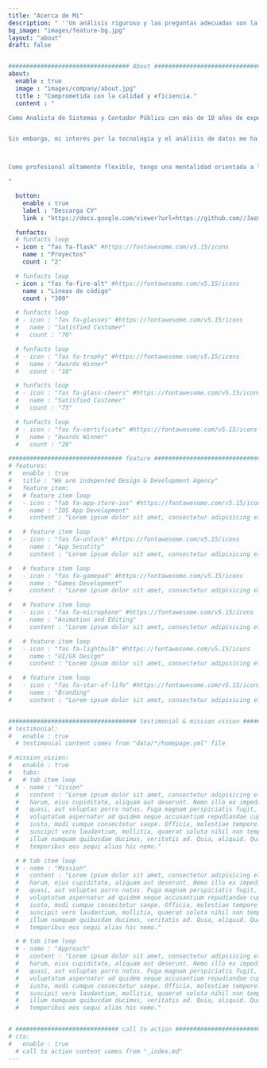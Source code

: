 ```yaml
---
title: "Acerca de Mi"
description: " ''Un análisis riguroso y las preguntas adecuadas son la clave para un resultado exitoso'' "
bg_image: "images/feature-bg.jpg"
layout: "about"
draft: false


################################## About #####################################
about:
  enable : true
  image : "images/company/about.jpg"
  title : "Comprometida con la calidad y eficiencia."
  content : "

Como Analista de Sistemas y Contador Público con más de 10 años de experiencia en Análisis Administrativo y Contable, he trabajado en proyectos de élite en empresas reconocidas como Deloitte y KPMG. Durante mi carrera, he contribuido en la automatización de procesos contables y fiscales, incluyendo la liquidación de impuestos y el pago de impuestos, y he brindado apoyo en auditorías internas y externas, así como en requerimientos de entidades Tributarias.


Sin embargo, mi interés por la tecnología y el análisis de datos me ha llevado a ampliar mis conocimientos en herramientas como Python, Power BI y SQL, con el objetivo de crear modelos y reportes de valor para la toma de decisiones. Estoy en busca de proyectos que me permitan aplicar mis habilidades en la implementación de soluciones tecnológicas, el análisis de impacto en la organización y procesos basados en la ciencia de datos.



Como profesional altamente flexible, tengo una mentalidad orientada a la colaboración y al aprendizaje continuo. A lo largo de mi experiencia, he desarrollado un pensamiento crítico y habilidades de autogestión, combinando mi creatividad y capacidad resolutiva para lograr objetivos y cumplir con los compromisos asumidos en cualquier proyecto que tenga en mis manos.

"

  button:
    enable : true
    label : "Descarga CV"
    link : "https://docs.google.com/viewer?url=https://github.com//JazminPineda/CV/raw/efdafa5283512e575aec25af7fa0f0b772ba1c9f/Jazmin%20Pineda.pdf"

  funfacts:
  # funfacts loop
  - icon : "fas fa-flask" #https://fontawesome.com/v5.15/icons
    name : "Proyectos"
    count : "2"

  # funfacts loop
  - icon : "fas fa-fire-alt" #https://fontawesome.com/v5.15/icons
    name : "Líneas de código"
    count : "300"

  # funfacts loop
  # - icon : "fas fa-glasses" #https://fontawesome.com/v5.15/icons
  #   name : "Satisfied Customer"
  #   count : "70"

  # funfacts loop
  # - icon : "fas fa-trophy" #https://fontawesome.com/v5.15/icons
  #   name : "Awards Winner"
  #   count : "10"

  # funfacts loop
  # - icon : "fas fa-glass-cheers" #https://fontawesome.com/v5.15/icons
  #   name : "Satisfied Customer"
  #   count : "75"

  # funfacts loop
  # - icon : "fas fa-certificate" #https://fontawesome.com/v5.15/icons
  #   name : "Awards Winner"
  #   count : "20"

################################ feature #####################################
# features:
#   enable : true
#   title : "We are indepented Design & Development Agency"
#   feature_item:
#   # feature item loop
#   - icon : "fab fa-app-store-ios" #https://fontawesome.com/v5.15/icons
#     name : "IOS App Development"
#     content : "Lorem ipsum dolor sit amet, consectetur adipisicing elit, sed do eiusmod tempor incididunt ut"

#   # feature item loop
#   - icon : "fas fa-unlock" #https://fontawesome.com/v5.15/icons
#     name : "App Secutity"
#     content : "Lorem ipsum dolor sit amet, consectetur adipisicing elit, sed do eiusmod tempor incididunt ut"

#   # feature item loop
#   - icon : "fas fa-gamepad" #https://fontawesome.com/v5.15/icons
#     name : "Games Development"
#     content : "Lorem ipsum dolor sit amet, consectetur adipisicing elit, sed do eiusmod tempor incididunt ut"

#   # feature item loop
#   - icon : "fas fa-microphone" #https://fontawesome.com/v5.15/icons
#     name : "Animation and Editing"
#     content : "Lorem ipsum dolor sit amet, consectetur adipisicing elit, sed do eiusmod tempor incididunt ut"

#   # feature item loop
#   - icon : "fas fa-lightbulb" #https://fontawesome.com/v5.15/icons
#     name : "UI/UX Design"
#     content : "Lorem ipsum dolor sit amet, consectetur adipisicing elit, sed do eiusmod tempor incididunt ut"

#   # feature item loop
#   - icon : "fas fa-star-of-life" #https://fontawesome.com/v5.15/icons
#     name : "Branding"
#     content : "Lorem ipsum dolor sit amet, consectetur adipisicing elit, sed do eiusmod tempor incididunt ut"


#################################### testimonial & mission vision #######################################
# testimonial:
#   enable : true
  # testimonial content comes from "data/*/homepage.yml" file

# mission_vision:
#   enable : true
#   tabs:
#   # tab item loop
  # - name : "Vision"
  #   content : "Lorem ipsum dolor sit amet, consectetur adipisicing elit. Inventore nobis ducimus facere repellat
  #   harum, eius cupiditate, aliquam aut deserunt. Nemo illo ex impedit autem quod nobis architecto, velit
  #   quasi, aut voluptas porro natus. Fuga magnam perspiciatis fugit, placeat possimus officia non ducimus
  #   voluptatum aspernatur ad quidem neque accusantium repudiandae cupiditate nobis corporis, cum facere
  #   iusto, modi cumque consectetur saepe. Officia, molestiae tempore! Consequatur ipsa consequuntur saepe
  #   suscipit vero laudantium, mollitia, quaerat soluta nihil non tempore, quos dignissimos quasi ab officiis
  #   illum numquam quibusdam ducimus, veritatis ad. Quia, aliquid. Quaerat quos ducimus ipsam amet minus
  #   temporibus eos sequi alias hic nemo."

  # # tab item loop
  # - name : "Mission"
  #   content : "Lorem ipsum dolor sit amet, consectetur adipisicing elit. Inventore nobis ducimus facere repellat
  #   harum, eius cupiditate, aliquam aut deserunt. Nemo illo ex impedit autem quod nobis architecto, velit
  #   quasi, aut voluptas porro natus. Fuga magnam perspiciatis fugit, placeat possimus officia non ducimus
  #   voluptatum aspernatur ad quidem neque accusantium repudiandae cupiditate nobis corporis, cum facere
  #   iusto, modi cumque consectetur saepe. Officia, molestiae tempore! Consequatur ipsa consequuntur saepe
  #   suscipit vero laudantium, mollitia, quaerat soluta nihil non tempore, quos dignissimos quasi ab officiis
  #   illum numquam quibusdam ducimus, veritatis ad. Quia, aliquid. Quaerat quos ducimus ipsam amet minus
  #   temporibus eos sequi alias hic nemo."

  # # tab item loop
  # - name : "Approach"
  #   content : "Lorem ipsum dolor sit amet, consectetur adipisicing elit. Inventore nobis ducimus facere repellat
  #   harum, eius cupiditate, aliquam aut deserunt. Nemo illo ex impedit autem quod nobis architecto, velit
  #   quasi, aut voluptas porro natus. Fuga magnam perspiciatis fugit, placeat possimus officia non ducimus
  #   voluptatum aspernatur ad quidem neque accusantium repudiandae cupiditate nobis corporis, cum facere
  #   iusto, modi cumque consectetur saepe. Officia, molestiae tempore! Consequatur ipsa consequuntur saepe
  #   suscipit vero laudantium, mollitia, quaerat soluta nihil non tempore, quos dignissimos quasi ab officiis
  #   illum numquam quibusdam ducimus, veritatis ad. Quia, aliquid. Quaerat quos ducimus ipsam amet minus
  #   temporibus eos sequi alias hic nemo."


# ############################# call to action #################################
# cta:
#   enable : true
  # call to action content comes from "_index.md"
---
```


